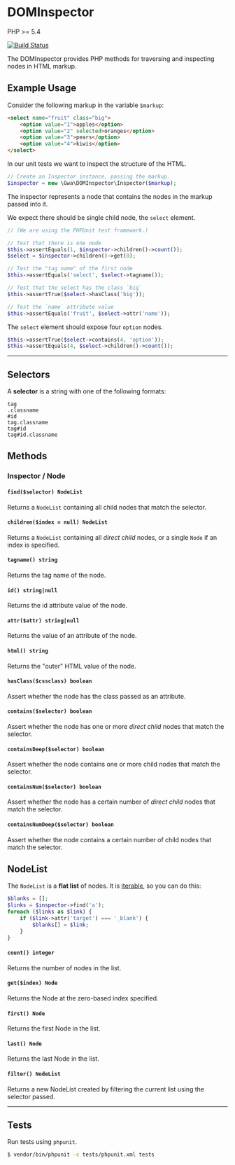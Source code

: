DOMInspector
============

PHP >= 5.4

[![Build Status](https://travis-ci.org/gwa/DOMInspector.svg?branch=contains-refactoring)](https://travis-ci.org/gwa/DOMInspector)

The DOMInspector provides PHP methods for traversing and inspecting nodes in HTML markup.

## Example Usage

Consider the following markup in the variable `$markup`:

~~~~html
<select name="fruit" class="big">
    <option value="1">apples</option>
    <option value="2" selected>oranges</option>
    <option value="3">pears</option>
    <option value="4">kiwis</option>
</select>
~~~~

In our unit tests we want to inspect the structure of the HTML.

~~~~php
// Create an Inspector instance, passing the markup.
$inspector = new \Gwa\DOMInspector\Inspector($markup);
~~~~

The inspector represents a node that contains the nodes in the markup passed into it.

We expect there should be single child node, the `select` element.

~~~~php
// (We are using the PHPUnit test framework.)

// Test that there is one node
$this->assertEquals(1, $inspector->children()->count());
$select = $inspector->children()->get(0);

// Test the "tag name" of the first node
$this->assertEquals('select', $select->tagname());

// Test that the select has the class `big`
$this->assertTrue($select->hasClass('big'));

// Test the `name` attribute value
$this->assertEquals('fruit', $select->attr('name'));
~~~~

The `select` element should expose four `option` nodes.

~~~~php
$this->assertTrue($select->contains(4, 'option'));
$this->assertEquals(4, $select->children()->count());
~~~~

----

## Selectors

A **selector** is a string with one of the following formats:

```
tag
.classname
#id
tag.classname
tag#id
tag#id.classname
```

## Methods

### Inspector / Node

#### `find($selector) NodeList`

Returns a `NodeList` containing all child nodes that match the selector.

#### `children($index = null) NodeList`

Returns a `NodeList` containing all _direct child_ nodes, or a single `Node` if an index is specified.

#### `tagname() string`

Returns the tag name of the node.

#### `id() string|null`

Returns the id attribute value of the node.

#### `attr($attr) string|null`

Returns the value of an attribute of the node.

#### `html() string`

Returns the "outer" HTML value of the node.

#### `hasClass($cssclass) boolean`

Assert whether the node has the class passed as an attribute.

#### `contains($selector) boolean`

Assert whether the node has one or more _direct child_ nodes that match the selector.

#### `containsDeep($selector) boolean`

Assert whether the node contains one or more child nodes that match the selector.

#### `containsNum($selector) boolean`

Assert whether the node has a certain number of _direct child_ nodes that match the selector.

#### `containsNumDeep($selector) boolean`

Assert whether the node contains a certain number of child nodes that match the selector.

## NodeList

The `NodeList` is a **flat list** of nodes. It is [iterable](http://php.net/manual/en/class.iterator.php), so you can do this:

```php
$blanks = [];
$links = $inspector->find('a');
foreach ($links as $link) {
    if ($link->attr('target') === '_blank') {
        $blanks[] = $link;
    }
}
```

#### `count() integer`

Returns the number of nodes in the list.

#### `get($index) Node`

Returns the Node at the zero-based index specified.

#### `first() Node`

Returns the first Node in the list.

#### `last() Node`

Returns the last Node in the list.

#### `filter() NodeList`

Returns a new NodeList created by filtering the current list using the selector passed.

----

## Tests

Run tests using `phpunit`.

~~~~bash
$ vendor/bin/phpunit -c tests/phpunit.xml tests
~~~~
